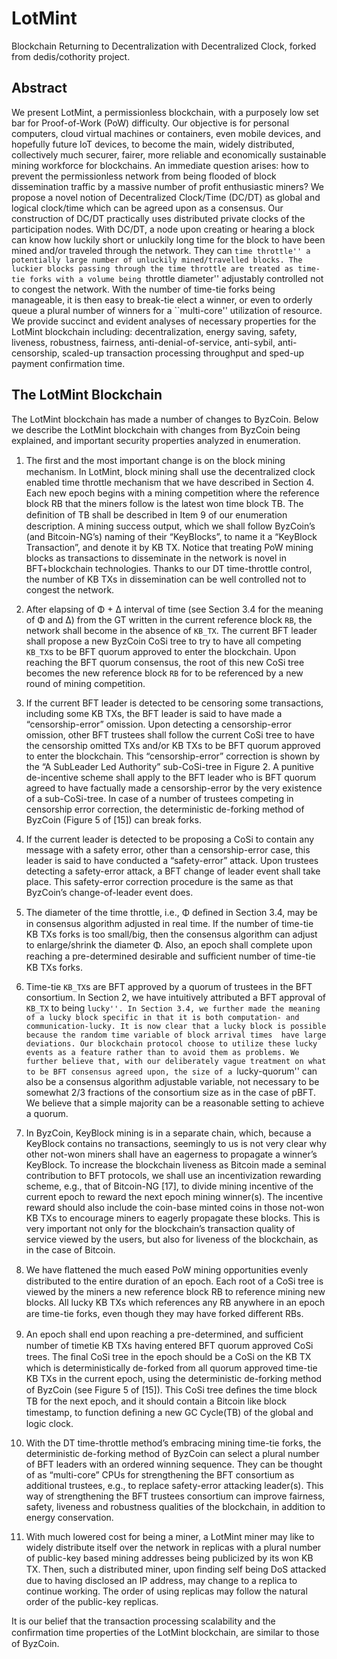 # LotMint

Blockchain Returning to Decentralization with Decentralized Clock, forked from dedis/cothority project.

## Abstract

We present LotMint, a permissionless blockchain, with a purposely low
set bar for Proof-of-Work (PoW) difficulty. Our objective is for
personal computers, cloud virtual machines or containers, even mobile
devices, and hopefully future IoT devices, to become the main, widely
distributed, collectively much securer, fairer, more reliable and
economically sustainable mining workforce for blockchains. An
immediate question arises: how to prevent the permissionless network
from being flooded of block dissemination traffic by a massive number
of profit enthusiastic miners? We propose a novel notion of 
  Decentralized Clock/Time (DC/DT) as global and logical clock/time
which can be agreed upon as a consensus. Our construction of DC/DT
practically uses distributed private clocks of the participation
nodes. With DC/DT, a node upon creating or hearing a block can know
how luckily short or unluckily long time for the block to have been
mined and/or traveled through the network. They can ``time throttle''
a potentially large number of unluckily mined/travelled blocks. The
luckier blocks passing through the time throttle are treated as
time-tie forks with a volume being ``throttle diameter'' adjustably
controlled not to congest the network. With the number of time-tie
forks being manageable, it is then easy to break-tie elect a winner,
or even to orderly queue a plural number of winners for a
``multi-core'' utilization of resource. We provide succinct and
evident analyses of necessary properties for the LotMint blockchain
including: decentralization, energy saving, safety, liveness,
robustness, fairness, anti-denial-of-service, anti-sybil,
anti-censorship, scaled-up transaction processing throughput and
sped-up payment confirmation time.

## The LotMint Blockchain

The LotMint blockchain has made a number of changes to ByzCoin. Below we describe the LotMint blockchain with changes from ByzCoin being explained, and important security properties analyzed in enumeration.

1. The ﬁrst and the most important change is on the block mining mechanism. In LotMint, block mining shall use the decentralized clock enabled time throttle mechanism that we have described in Section 4. Each new epoch begins with a mining competition where the reference block RB that the miners follow is the latest won time block TB. The deﬁnition of TB shall be described in Item 9 of our enumeration description. A mining success output, which we shall follow ByzCoin’s (and Bitcoin-NG’s) naming of their “KeyBlocks”, to name it a “KeyBlock Transaction”, and denote it by KB TX. Notice that treating PoW mining blocks as transactions to disseminate in the network is novel in BFT+blockchain technologies. Thanks to our DT time-throttle control, the number of KB TXs in dissemination can be well controlled not to congest the network.

2. After elapsing of Φ + ∆ interval of time (see
    Section 3.4 for the meaning of Φ and ∆) from the
    GT written in the current reference block $\mathtt{RB}$, the
    network shall become in the absence of $\mathtt{KB\_TX}$. The
    current BFT leader shall propose a new ByzCoin CoSi tree to try to
    have all competing $\mathtt{KB\_TX}$s to be BFT quorum approved to
    enter the blockchain. Upon reaching the BFT quorum consensus, the
    root of this new CoSi tree becomes the new reference block
    $\mathtt{RB}$ for to be referenced by a new round of mining
    competition.

3. If the current BFT leader is detected to be censoring some transactions, including some KB TXs, the BFT leader is said to have made a “censorship-error” omission. Upon detecting a censorship-error omission, other BFT trustees shall follow the current CoSi tree to have the censorship omitted TXs and/or KB TXs to be BFT quorum approved to enter the blockchain. This “censorship-error” correction is shown by the “A SubLeader Led Authority” sub-CoSi-tree in Figure 2. A punitive de-incentive scheme shall apply to the BFT leader who is BFT quorum agreed to have factually made a censorship-error by the very existence of a sub-CoSi-tree. In case of a number of trustees competing in censorship error correction, the deterministic de-forking method of ByzCoin (Figure 5 of [15]) can break forks.

4. If the current leader is detected to be proposing a CoSi to contain any message with a safety error, other than a censorship-error case, this leader is said to have conducted a “safety-error” attack. Upon trustees detecting a safety-error attack, a BFT change of leader event shall take place. This safety-error correction procedure is the same as that ByzCoin’s change-of-leader event does.

5. The diameter of the time throttle, i.e., Φ deﬁned in Section 3.4, may be in consensus algorithm adjusted in real time. If the number of time-tie KB TXs forks is too small/big, then the consensus algorithm can adjust to enlarge/shrink the diameter Φ. Also, an epoch shall complete upon reaching a pre-determined desirable and suﬃcient number of time-tie KB TXs forks.

6. Time-tie $\mathtt{KB\_TX}$s are BFT approved by a quorum of
    trustees in the BFT consortium. In Section 2, we
    have intuitively attributed a BFT approval of $\mathtt{KB\_TX}$ to
    being ``lucky''. In Section 3.4, we further made the meaning
    of a lucky block specific in that it is both computation- and
    communication-lucky. It is now clear that a lucky block is
    possible because the random time variable of block arrival times 
    have large deviations. Our blockchain protocol choose to utilize
    these lucky events as a feature rather than to avoid them as
    problems. We further believe that, with our deliberately vague
    treatment on what to be BFT consensus agreed upon, the size of a
    ``lucky-quorum'' can also be a consensus algorithm adjustable
    variable, not necessary to be somewhat 2/3 fractions of the
    consortium size as in the case of pBFT. We believe that a simple
    majority can be a reasonable setting to achieve a quorum.

7. In ByzCoin, KeyBlock mining is in a separate chain, which, because a KeyBlock contains no transactions, seemingly to us is not very clear why other not-won miners shall have an eagerness to propagate a winner’s KeyBlock. To increase the blockchain liveness as Bitcoin made a seminal contribution to BFT protocols, we shall use an incentivization rewarding scheme, e.g., that of Bitcoin-NG [17], to divide mining incentive of the current epoch to reward the next epoch mining winner(s). The incentive reward should also include the coin-base minted coins in those not-won KB TXs to encourage miners to eagerly propagate these blocks. This is very important not only for the blockchain’s transaction quality of service viewed by the users, but also for liveness of the blockchain, as in the case of Bitcoin.

8. We have ﬂattened the much eased PoW mining opportunities evenly distributed to the entire duration of an epoch. Each root of a CoSi tree is viewed by the miners a new reference block RB to reference mining new blocks. All lucky KB TXs which references any RB anywhere in an epoch are time-tie forks, even though they may have forked diﬀerent RBs.

9. An epoch shall end upon reaching a pre-determined, and suﬃcient number of timetie KB TXs having entered BFT quorum approved CoSi trees. The ﬁnal CoSi tree in the epoch should be a CoSi on the KB TX which is deterministically de-forked from all quorum approved time-tie KB TXs in the current epoch, using the deterministic de-forking method of ByzCoin (see Figure 5 of [15]). This CoSi tree deﬁnes the time block TB for the next epoch, and it should contain a Bitcoin like block timestamp, to function deﬁning a new GC Cycle(TB) of the global and logic clock.

10. With the DT time-throttle method’s embracing mining time-tie forks, the deterministic de-forking method of ByzCoin can select a plural number of BFT leaders with an ordered winning sequence. They can be thought of as “multi-core” CPUs for strengthening the BFT consortium as additional trustees, e.g., to replace safety-error attacking leader(s). This way of strengthening the BFT trustees consortium can improve fairness, safety, liveness and robustness qualities of the blockchain, in addition to energy conservation.

11. With much lowered cost for being a miner, a LotMint miner may like to widely distribute itself over the network in replicas with a plural number of public-key based mining addresses being publicized by its won KB TX. Then, such a distributed miner, upon ﬁnding self being DoS attacked due to having disclosed an IP address, may change to a replica to continue working. The order of using replicas may follow the natural order of the public-key replicas.

It is our belief that the transaction processing scalability and the conﬁrmation time properties of the LotMint blockchain, are similar to those of ByzCoin.
